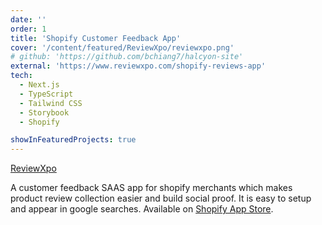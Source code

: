```yaml
---
date: ''
order: 1
title: 'Shopify Customer Feedback App'
cover: '/content/featured/ReviewXpo/reviewxpo.png'
# github: 'https://github.com/bchiang7/halcyon-site'
external: 'https://www.reviewxpo.com/shopify-reviews-app'
tech:
  - Next.js
  - TypeScript
  - Tailwind CSS
  - Storybook
  - Shopify

showInFeaturedProjects: true
---
```


[ReviewXpo](https://www.reviewxpo.com/shopify-reviews-app)

A customer feedback SAAS app for shopify merchants which makes product review collection easier and build social proof. It is easy to setup and appear in google searches. Available on [Shopify App Store](https://apps.shopify.com/products-review-app).
